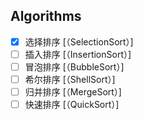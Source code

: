 ## Algorithms

- [x] 选择排序 [（SelectionSort）]
- [ ] 插入排序 [（InsertionSort）]
- [ ] 冒泡排序 [（BubbleSort）]
- [ ] 希尔排序 [（ShellSort）]
- [ ] 归并排序 [（MergeSort）]
- [ ] 快速排序 [（QuickSort）]